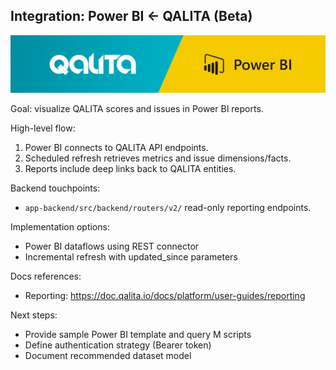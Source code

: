 ## Integration: Power BI ← QALITA (Beta)

<p align="center">
  <img width="800px" height="auto" src="../../../../img/integration/qalita-x-powerbi.png"/>
</p>

Goal: visualize QALITA scores and issues in Power BI reports.

High-level flow:

1. Power BI connects to QALITA API endpoints.
2. Scheduled refresh retrieves metrics and issue dimensions/facts.
3. Reports include deep links back to QALITA entities.

Backend touchpoints:

- `app-backend/src/backend/routers/v2/` read-only reporting endpoints.

Implementation options:

- Power BI dataflows using REST connector
- Incremental refresh with updated_since parameters

Docs references:

- Reporting: https://doc.qalita.io/docs/platform/user-guides/reporting

Next steps:

- Provide sample Power BI template and query M scripts
- Define authentication strategy (Bearer token)
- Document recommended dataset model


